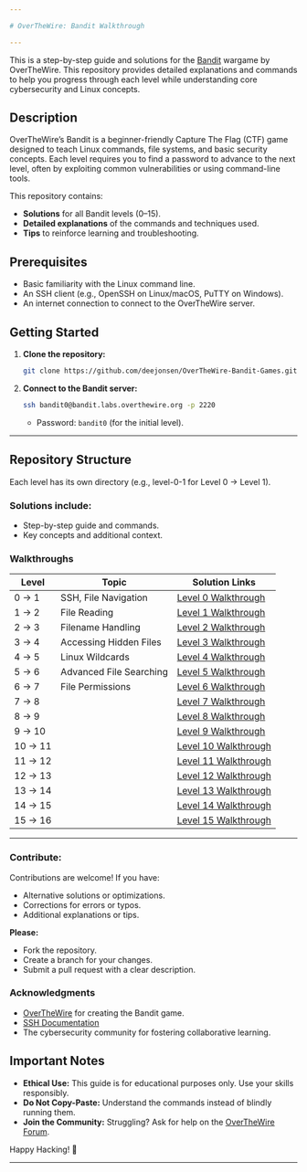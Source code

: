 ```yaml
---

# OverTheWire: Bandit Walkthrough

---
```


This is a step-by-step guide and solutions for the [Bandit](https://overthewire.org/wargames/bandit/) wargame by OverTheWire. This repository provides detailed explanations and commands to help you progress through each level while understanding core cybersecurity and Linux concepts.


## **Description**
OverTheWire’s Bandit is a beginner-friendly Capture The Flag (CTF) game designed to teach Linux commands, file systems, and basic security concepts. Each level requires you to find a password to advance to the next level, often by exploiting common vulnerabilities or using command-line tools.

This repository contains:
- **Solutions** for all Bandit levels (0–15).
- **Detailed explanations** of the commands and techniques used.
- **Tips** to reinforce learning and troubleshooting.

## **Prerequisites**
- Basic familiarity with the Linux command line.
- An SSH client (e.g., OpenSSH on Linux/macOS, PuTTY on Windows).
- An internet connection to connect to the OverTheWire server.

## **Getting Started**
1. **Clone the repository:**
   ```bash
   git clone https://github.com/deejonsen/OverTheWire-Bandit-Games.git
   ```
   
 2. **Connect to the Bandit server:**
    ```bash
    ssh bandit0@bandit.labs.overthewire.org -p 2220
    ```
    - Password: `bandit0` (for the initial level).

  ---

## **Repository Structure**
Each level has its own directory (e.g., level-0-1 for Level 0 → Level 1).

### Solutions include:

- Step-by-step guide and commands.
- Key concepts and additional context.

### **Walkthroughs**
 Level   | Topic                                                             | Solution Links                |
|--------|-------------------------------------------------------------------|-------------------------------|
| 0 → 1  | SSH, File Navigation| [Level 0 Walkthrough](https://github.com/deejonsen/OverTheWire-Bandit-Games/blob/main/Bandit_Level_0.md)              |
| 1 → 2	| File Reading | [Level 1 Walkthrough](https://github.com/deejonsen/OverTheWire-Bandit-Games/blob/main/Bandit_Level_1.md) |
| 2 → 3  | Filename Handling | [Level 2 Walkthrough](https://github.com/deejonsen/OverTheWire-Bandit-Games/blob/main/Bandit_Level_2.md) |
| 3 → 4  | Accessing Hidden Files | [Level 3 Walkthrough](https://github.com/deejonsen/OverTheWire-Bandit-Games/blob/main/Bandit_Level_3.md) |
| 4 → 5  | Linux Wildcards | [Level 4 Walkthrough](https://github.com/deejonsen/OverTheWire-Bandit-Games/blob/main/Bandit_Level_4.md) |
| 5 → 6  | Advanced File Searching | [Level 5 Walkthrough](https://github.com/deejonsen/OverTheWire-Bandit-Games/blob/main/Bandit_Level_5.md) |
| 6 → 7  | File Permissions | [Level 6 Walkthrough](https://github.com/deejonsen/OverTheWire-Bandit-Games/blob/main/Bandit_Level_6.md) |
| 7 → 8  |                                                                   | [Level 7 Walkthrough](https://github.com/deejonsen/OverTheWire-Bandit-Games/blob/main/Bandit_Level_7.md)                               |
| 8 → 9  |                                                                   | [Level 8 Walkthrough](https://github.com/deejonsen/OverTheWire-Bandit-Games/blob/main/Bandit_Level_8.md)                              | 
| 9 → 10 |                                                                   | [Level 9 Walkthrough](https://github.com/deejonsen/OverTheWire-Bandit-Games/blob/main/Bandit_Level_9.md)                              |
| 10 → 11 |                                                                   | [Level 10 Walkthrough](https://github.com/deejonsen/OverTheWire-Bandit-Games/blob/main/Bandit_Level_10.md)                             |  
| 11 → 12 |                                                                   | [Level 11 Walkthrough](https://github.com/deejonsen/OverTheWire-Bandit-Games/blob/main/Bandit_Level_11.md)                             |
| 12 → 13 |                                                                   | [Level 12 Walkthrough](https://github.com/deejonsen/OverTheWire-Bandit-Games/blob/main/Bandit_Level_12.md)                              |
| 13 → 14 |                                                                   | [Level 13 Walkthrough](https://github.com/deejonsen/OverTheWire-Bandit-Games/blob/main/Bandit_Level_13.md)                              |
| 14 → 15 |                                                                   | [Level 14 Walkthrough](https://github.com/deejonsen/OverTheWire-Bandit-Games/blob/main/Bandit_Level_14.md)                                |
| 15 → 16 |                                                                   | [Level 15 Walkthrough](https://github.com/deejonsen/OverTheWire-Bandit-Games/blob/main/Bandit_Level_15.md)                               |


---

### **Contribute:**
Contributions are welcome! If you have:
  - Alternative solutions or optimizations.
  - Corrections for errors or typos.
  - Additional explanations or tips.

**Please:**

  - Fork the repository.
  - Create a branch for your changes.
  - Submit a pull request with a clear description.


### **Acknowledgments**
  - [OverTheWire](https://overthewire.org/) for creating the Bandit game.
  - [SSH Documentation](https://www.openssh.com/manual.html)
  - The cybersecurity community for fostering collaborative learning.


## **Important Notes**
- **Ethical Use:** This guide is for educational purposes only. Use your skills responsibly.
- **Do Not Copy-Paste:** Understand the commands instead of blindly running them.
- **Join the Community:** Struggling? Ask for help on the [OverTheWire Forum](https://forum.overthewire.org/).


Happy Hacking! 🚀

---
